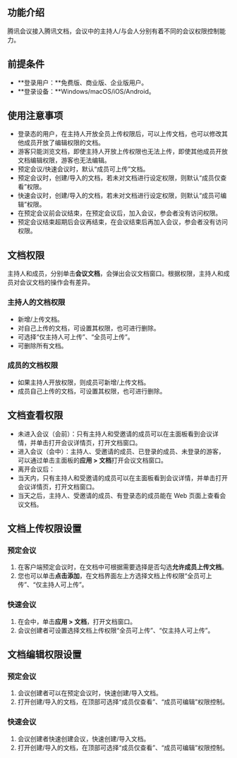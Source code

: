 ## 功能介绍
腾讯会议接入腾讯文档，会议中的主持人/与会人分别有着不同的会议权限控制能力。

## 前提条件
- **登录用户：**免费版、商业版、企业版用户。
- **登录设备：**Windows/macOS/iOS/Android。

## 使用注意事项
- 登录态的用户，在主持人开放全员上传权限后，可以上传文档，也可以修改其他成员开放了编辑权限的文档。
- 游客只能浏览文档，即使主持人开放上传权限也无法上传，即使其他成员开放文档编辑权限，游客也无法编辑。
- 预定会议/快速会议时，默认“成员可上传”文档。
- 预定会议时，创建/导入的文档，若未对文档进行设定权限，则默认“成员仅查看”权限。
- 快速会议时，创建/导入的文档，若未对文档进行设定权限，则默认“成员可编辑”权限。
- 在预定会议前会议结束，在预定会议后，加入会议，参会者没有访问权限。
- 预定会议结束超期后会议再结束，在会议结束后再加入会议，参会者没有访问权限。

## 文档权限
主持人和成员，分别单击**会议文档**，会弹出会议文档窗口。根据权限，主持人和成员对会议文档的操作会有差异。
### 主持人的文档权限
- 新增/上传文档。
- 对自己上传的文档，可设置其权限，也可进行删除。
- 可选择“仅主持人可上传”、“全员可上传”。
- 可删除所有文档。

### 成员的文档权限
- 如果主持人开放权限，则成员可新增/上传文档。
- 成员自己上传的文档，可设置其权限，也可进行删除。

## 文档查看权限
- 未进入会议（会前）：只有主持人和受邀请的成员可以在主面板看到会议详情，并单击打开会议详情页，打开文档窗口。
- 进入会议（会中）：主持人、受邀请的成员、已登录的成员、未登录的游客，可以通过单击主面板的**应用 > 文档**打开会议文档窗口。
- 离开会议后：
 - 当天内，只有主持人和受邀请的成员可以在主面板看到会议详情，并单击打开会议详情页，打开文档窗口。
 - 当天之后，主持人、受邀请的成员、有登录态的成员能在 Web 页面上查看会议文档。

## 文档上传权限设置
### 预定会议
1. 在客户端预定会议时，在文档中可根据需要选择是否勾选**允许成员上传文档**。
2. 您也可以单击**点击添加**，在文档界面左上方选择文档上传权限“全员可上传”、“仅主持人可上传”。

### 快速会议
1. 在会中，单击**应用 > 文档**，打开文档窗口。
2. 会议创建者可设置选择文档上传权限“全员可上传”、“仅主持人可上传”。

## 文档编辑权限设置

### 预定会议
1. 会议创建者可以在预定会议时，快速创建/导入文档。
2. 打开创建/导入的文档，在顶部可选择“成员仅查看”、“成员可编辑”权限控制。

### 快速会议
1. 会议创建者快速创建会议，快速创建/导入文档。
2. 打开创建/导入的文档，在顶部可选择“成员仅查看”、“成员可编辑”权限控制。
